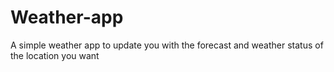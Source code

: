 # Weather-app
A simple weather app to update you with the forecast and weather status of the location you want
